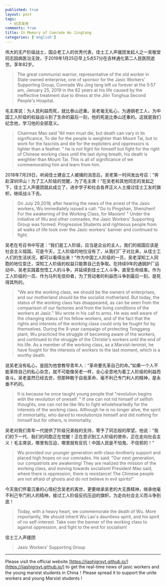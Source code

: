 ```yaml
---
published: true
layout: post
tags: 
  - 纪念吴老
comments: true
title: In Memory of Comrade Wu Jingtang
categories: ['english']
---
```


<p>伟大的无产阶级战士，国企老工人的优秀代表，佳士工人声援团发起人之一吴敬堂同志因病医治无效，于2019年1月25日早上5点57分在吉林通化第二人民医院逝世。享年82岁。  </p>

<blockquote>
  <p>The great communist warrior, representative of the old worker in State-owned enterprise, one of sponsor for the Jasic Workers’ Supporting Group, Comrade Wu Jing tang left us forever at the 5:57 am, January 25, 2019 in the 82 years at his life caused by the ineffective treatment due to illness at the Jilin Tonghua Second People's Hospital.</p>
</blockquote>

<p>毛主席说：为人民利益而死，就比泰山还重。吴老毫无私心，为通钢老工人，为中国工人阶级的权益战斗到了生命的最后一刻，他的死是比泰山还重的。这就是我们纪念他，学习他的全部意义。</p>

<blockquote>
  <p>Chairman Mao said “All men must die, but death can vary in its significance, To die for the people is weightier than Mount Tai, but to work for the fascists and die for the exploiters and oppressors is lighter than a feather. ” he is not fight for himself but fight for the right of Chinese working class until the last dying breath, his death is weightier than Mount Tai. This is all of significance of we commemorating him and learn from him.</p>
</blockquote>

<p>2018年7月29日，听闻佳士建会工人被捕的消息后，吴老第一时间发出号召：“奔赴深圳坪山！为了工人阶级的觉醒，为了毛主席！”在吴老和其他同志的发起之下，佳士工人声援团就此成立了，进步学子和社会各界正义人士接过佳士工友的旗帜，继续战斗下去。  </p>

<blockquote>
  <p>On July 29,2018, after hearing the news of the arrest of the Jasic workers, Wu immediately issued a call: "Go to Pingshan, Shenzhen! For the awakening of the Working Class, for Maoism! " Under the initiative of Wu and other comrades, the Jasic Workers' Supporting Group was formed. Progressive Students and righteous people from all walks of life took over the Jasic workers' banner and continued to fight.</p>
</blockquote>

<p>吴老在号召书中写道：“我们是工人阶级，应当是企业的主人，我们的祖国应该是社会主义祖国。可是今天，工人阶级的地位没有了，从我们厂子对比来，从佳士工人们的生活状况，都可以看得出来！”作为中国工人阶级的一员，吴老深知工人同胞的地位变迁，深知工人阶级的权益只能靠自己去争取。在持续9年的通钢护厂运动中，吴老实践着觉悟工人的斗争，并延续到佳士工人斗争，直至生命结束。作为工人阶级的一员、作为马列毛信仰者，为了劳动者的利益而斗争到最后一刻，是死得其所的。 </p>

<blockquote>
  <p>"We are the working class, we should be the owners of enterprises, and our motherland should be the socialist motherland. But today, the status of the working class has disappeared, as can be seen from the comparison of our factories and from the living conditions of the workers at Jasic." Wu wrote in his call to arms. He was well aware of the changing status of his fellow workers, and of the fact that the rights and interests of the working class could only be fought for by themselves. During the 9-year campaign of protecting Tonggang plant, Wu practiced the struggle of becoming aware of the workers, and continued to the struggle of the Christie's workers until the end of his life. As a member of the working class, as a Marxist-leninist, he have fought for the interests of workers to the last moment, which is a worthy death. </p>
</blockquote>

<p>说吴老没有私心，是因为他曾教导青年人：“革命要先革自己的命。”如果一个人不能革除自己的私心杂念，就不可能像吴老一样，全心全意地为着工人阶级的利益而奋斗。吴老虽然已经去世，但那种敢于自我革命、毫不利己专门利人的精神，是永垂不朽的。 </p>

<blockquote>
  <p>It is because he once taught young people that "revolution begins with the revolution of oneself. " If one can not rid himself of selfish thoughts, one can not be like Wu to fight wholeheartedly for the interests of the working class. Although he is no longer alive, the spirit of immortality, who dared to revolutionize himself and did nothing for himself but for others, is immortality.</p>
</blockquote>

<p>吴老对我们青年一代提供了阶级兄弟般的支持，寄予了同志般的厚望。他说：“我们的下一代、我们的同胞正在觉醒！正在意识到工人阶级的使命，正在走向社会主义！毛主席说，哪里有压迫，哪里就有反抗！中国人民是不怕鬼、不信邪的！” </p>

<blockquote>
  <p>Wu provided our younger generation with class-brotherly support and placed high hopes on our comrades. He said: "Our next generation, our compatriots are awakening!  They are realized the mission of the working class, and moving towards socialism! President Mao said, where there is oppression, there is resistance! The Chinese people are not afraid of ghosts and do not believe in evil spirits!"</p>
</blockquote>

<p>今天我们怀着沉重的心情纪念吴老的离世，更要继承吴老的大无畏精神，继承他毫不利己专门利人的精神，接过工人阶级反抗压迫的旗帜，为走向社会主义而斗争到底！</p>

<blockquote>
  <p>Today, with a heavy heart, we commemorate the death of Wu. More importantly, We should inherit Wu Lao's dauntless spirit, and his spirit of no self-interest. Take over the banner of the working class to against oppression, and fight to the end for socialism!</p>
</blockquote>

<p>佳士工人声援团</p>

<blockquote>
  <p>Jasic Workers' Supporting Group</p>
</blockquote>


---
Please visit the official website [https://jiashigrsyt.github.io/](https://jiashigrsyt.github.io/) to get the real-time news of jasic workers and the young marxist students in China！Please spread it to support the unite workers and young Marxist students !
